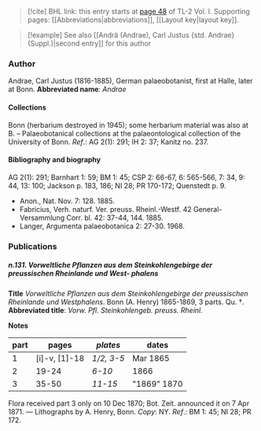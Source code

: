 > [!cite] BHL link: this entry starts at [page 48](https://www.biodiversitylibrary.org/page/33120179) of TL-2 Vol. I.
> Supporting pages: [[Abbreviations|abbreviations]], [[Layout key|layout key]].

> [!example] See also [[Andrä (Andrae), Carl Justus {std. Andrae} (Suppl.)|second entry]] for this author

### Author

Andrae, Carl Justus (1816-1885), German palaeobotanist, first at Halle, later at Bonn. 
**Abbreviated name**: *Andrae*

#### Collections

Bonn (herbarium destroyed in 1945); some herbarium material was also at B. – Palaeobotanical collections at the palaeontological collection of the University of Bonn.
*Ref*.: AG 2(1): 291; IH 2: 37; Kanitz no. 237.

#### Bibliography and biography

AG 2(1): 291; Barnhart 1: 59; BM 1: 45; CSP 2: 66-67, 6: 565-566, 7: 34, 9: 44, 13: 100; Jackson p. 183, 186; NI 28; PR 170-172; Quenstedt p. 9.
- Anon., Nat. Nov. 7: 128. 1885.
- Fabricius, Verh. naturf. Ver. preuss. Rheinl.-Westf. 42 General-Versammlung Corr. bl. 42: 37-44, 144. 1885.
- Langer, Argumenta palaeobotanica 2: 27-30. 1968.

### Publications

##### n.131. Vorweltliche Pflanzen aus dem Steinkohlengebirge der preussischen Rheinlande und West- phalens

**Title**
*Vorweltliche Pflanzen aus dem Steinkohlengebirge der preussischen Rheinlande und Westphalens*. Bonn (A. Henry) 1865-1869, 3 parts. Qu. †.
**Abbreviated title**: *Vorw. Pfl. Steinkohlengeb. preuss. Rheinl.*

**Notes**

|part	|pages	|*plates*	|dates|
|---	|---	|---	|---	|
|1	|\[i\]-v, \[1\]-18	|*1/2, 3-5*	|Mar 1865|
|2	|19-24	|*6-10*	|1866|
|3	|35-50	|*11-15*	|"1869" 1870|

Flora received part 3 only on 10 Dec 1870; Bot. Zeit. announced it on 7 Apr 1871. — Lithographs by A. Henry, Bonn. *Copy*: NY.
*Ref*.: BM 1: 45; NI 28; PR 172.

